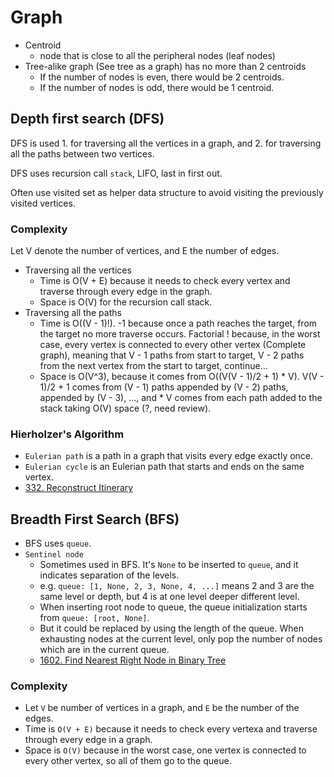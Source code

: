 # Graph

- Centroid
  - node that is close to all the peripheral nodes (leaf nodes)
- Tree-alike graph (See tree as a graph) has no more than 2 centroids
  - If the number of nodes is even, there would be 2 centroids.
  - If the number of nodes is odd, there would be 1 centroid.

## Depth first search (DFS)

DFS is used 1. for traversing all the vertices in a graph, and 2. for traversing all the paths between two vertices.

DFS uses recursion call `stack`, LIFO, last in first out.

Often use visited set as helper data structure to avoid visiting the previously visited vertices.

### Complexity
Let V denote the number of vertices, and E the number of edges.
- Traversing all the vertices
  - Time is O(V + E) because it needs to check every vertex
    and traverse through every edge in the graph. 
  - Space is O(V) for the recursion call stack.
- Traversing all the paths
  - Time is O((V - 1)!). -1 because once a path reaches the target, from the target no more traverse occurs. Factorial !
    because, in the worst case, every vertex is connected to every other vertex (Complete graph), meaning that V - 1 
    paths from start to target, V - 2 paths from the next vertex from the start to target, continue...
  - Space is O(V^3), because it comes from O((V(V - 1)/2 + 1) * V). V(V - 1)/2 + 1 comes from (V - 1) paths appended by
    (V - 2) paths, appended by (V - 3), ..., and * V comes from each path added to the stack taking O(V) space (?, need
    review).

### Hierholzer's Algorithm

- `Eulerian path` is a path in a graph that visits every edge exactly once.
- `Eulerian cycle` is an Eulerian path that starts and ends on the same vertex.
- [332. Reconstruct Itinerary](https://leetcode.com/problems/reconstruct-itinerary/)

## Breadth First Search (BFS)

- BFS uses `queue`.
- `Sentinel node`
  - Sometimes used in BFS. It's `None` to be inserted to `queue`, and it indicates separation of the levels.
  - e.g. `queue: [1, None, 2, 3, None, 4, ...]` means 2 and 3 are the same level or depth, but 4 is at one level deeper
    different level.
  - When inserting root node to queue, the queue initialization starts from `queue: [root, None]`.
  - But it could be replaced by using the length of the queue. When exhausting nodes at the current level, only pop the 
    number of nodes which are in the current queue.
  - [1602. Find Nearest Right Node in Binary Tree](https://leetcode.com/problems/find-nearest-right-node-in-binary-tree/)

### Complexity

- Let `V` be number of vertices in a graph, and `E` be the number of the edges.
- Time is `O(V + E)` because it needs to check every vertexa and traverse through every edge in a graph.
- Space is `O(V)` because in the worst case, one vertex is connected to every other vertex, so all of them go to the 
  queue.
